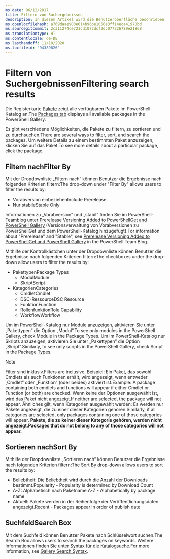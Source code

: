 ```yaml
---
ms.date: 06/12/2017
title: Filtern von Suchergebnissen
description: In diesem Artikel wird die Benutzeroberfläche beschrieben, die zum Filtern von Inhalten im PowerShell-Katalog verwendet wird.
ms.openlocfilehash: a769daae903e614b96be1056e3ff14eca41970bd
ms.sourcegitcommit: 2c311274ce721cd1072dcf2dc077226789e21868
ms.translationtype: HT
ms.contentlocale: de-DE
ms.lasthandoff: 11/10/2020
ms.locfileid: "94389826"
---
```

# <a name="filtering-search-results"></a><span data-ttu-id="9fde8-103">Filtern von Suchergebnissen</span><span class="sxs-lookup"><span data-stu-id="9fde8-103">Filtering search results</span></span>

<span data-ttu-id="9fde8-104">Die Registerkarte [Pakete](https://www.powershellgallery.com/packages) zeigt alle verfügbaren Pakete im PowerShell-Katalog an.</span><span class="sxs-lookup"><span data-stu-id="9fde8-104">The [Packages tab](https://www.powershellgallery.com/packages) displays all available packages in the PowerShell Gallery.</span></span>

<span data-ttu-id="9fde8-105">Es gibt verschiedene Möglichkeiten, die Pakete zu filtern, zu sortieren und zu durchsuchen.</span><span class="sxs-lookup"><span data-stu-id="9fde8-105">There are several ways to filter, sort, and search the packages.</span></span> <span data-ttu-id="9fde8-106">Um weitere Details zu einem bestimmten Paket anzuzeigen, klicken Sie auf das Paket.</span><span class="sxs-lookup"><span data-stu-id="9fde8-106">To see more details about a particular package, click the package.</span></span>

## <a name="filter-by"></a><span data-ttu-id="9fde8-107">Filtern nach</span><span class="sxs-lookup"><span data-stu-id="9fde8-107">Filter By</span></span>

<span data-ttu-id="9fde8-108">Mit der Dropdownliste „Filtern nach“ können Benutzer die Ergebnisse nach folgenden Kriterien filtern:</span><span class="sxs-lookup"><span data-stu-id="9fde8-108">The drop-down under "Filter By" allows users to filter the results by:</span></span>

- <span data-ttu-id="9fde8-109">Vorabversion einbeziehen</span><span class="sxs-lookup"><span data-stu-id="9fde8-109">Include Prerelease</span></span>
- <span data-ttu-id="9fde8-110">Nur stabile</span><span class="sxs-lookup"><span data-stu-id="9fde8-110">Stable Only</span></span>

<span data-ttu-id="9fde8-111">Informationen zu „Vorabversion“ und „stabil“ finden Sie im PowerShell-Teamblog unter [Prerelease Versioning Added to PowerShellGet and PowerShell Gallery](https://devblogs.microsoft.com/powershell/prerelease-versioning-added-to-powershellget-and-powershell-gallery/) (Versionsverwaltung von Vorabversionen zu PowerShellGet und dem PowerShell-Katalog hinzugefügt).</span><span class="sxs-lookup"><span data-stu-id="9fde8-111">For information about "Prerelease" and "Stable", see [Prerelease Versioning Added to PowerShellGet and PowerShell Gallery](https://devblogs.microsoft.com/powershell/prerelease-versioning-added-to-powershellget-and-powershell-gallery/) in the PowerShell Team Blog.</span></span>

<span data-ttu-id="9fde8-112">Mithilfe der Kontrollkästchen unter der Dropdownliste können Benutzer die Ergebnisse nach folgenden Kriterien filtern:</span><span class="sxs-lookup"><span data-stu-id="9fde8-112">The checkboxes under the drop-down allow users to filter the results by:</span></span>

- <span data-ttu-id="9fde8-113">Pakettypen</span><span class="sxs-lookup"><span data-stu-id="9fde8-113">Package Types</span></span>
  - <span data-ttu-id="9fde8-114">Modul</span><span class="sxs-lookup"><span data-stu-id="9fde8-114">Module</span></span>
  - <span data-ttu-id="9fde8-115">Skript</span><span class="sxs-lookup"><span data-stu-id="9fde8-115">Script</span></span>
- <span data-ttu-id="9fde8-116">Kategorien</span><span class="sxs-lookup"><span data-stu-id="9fde8-116">Categories</span></span>
  - <span data-ttu-id="9fde8-117">Cmdlet</span><span class="sxs-lookup"><span data-stu-id="9fde8-117">Cmdlet</span></span>
  - <span data-ttu-id="9fde8-118">DSC-Ressource</span><span class="sxs-lookup"><span data-stu-id="9fde8-118">DSC Resource</span></span>
  - <span data-ttu-id="9fde8-119">Funktion</span><span class="sxs-lookup"><span data-stu-id="9fde8-119">Function</span></span>
  - <span data-ttu-id="9fde8-120">Rollenfunktion</span><span class="sxs-lookup"><span data-stu-id="9fde8-120">Role Capability</span></span>
  - <span data-ttu-id="9fde8-121">Workflow</span><span class="sxs-lookup"><span data-stu-id="9fde8-121">Workflow</span></span>

<span data-ttu-id="9fde8-122">Um im PowerShell-Katalog nur Module anzuzeigen, aktivieren Sie unter „Pakettypen“ die Option „Modul“.</span><span class="sxs-lookup"><span data-stu-id="9fde8-122">To see only modules in the PowerShell Gallery, check Module in the Package Types.</span></span> <span data-ttu-id="9fde8-123">Um im PowerShell-Katalog nur Skripts anzuzeigen, aktivieren Sie unter „Pakettypen“ die Option „Skript“.</span><span class="sxs-lookup"><span data-stu-id="9fde8-123">Similarly, to see only scripts in the PowerShell Gallery, check Script in the Package Types.</span></span>

> [!NOTE]
> <span data-ttu-id="9fde8-124">Filter sind inklusiv.</span><span class="sxs-lookup"><span data-stu-id="9fde8-124">Filters are inclusive.</span></span> <span data-ttu-id="9fde8-125">Beispiel: Ein Paket, das sowohl Cmdlets als auch Funktionen erhält, wird angezeigt, wenn entweder „Cmdlet“ oder „Funktion“ (oder beides) aktiviert ist.</span><span class="sxs-lookup"><span data-stu-id="9fde8-125">Example: A package containing both cmdlets and functions will appear if either Cmdlet or Function (or both) are checked.</span></span> <span data-ttu-id="9fde8-126">Wenn keine der Optionen ausgewählt ist, wird das Paket nicht angezeigt.</span><span class="sxs-lookup"><span data-stu-id="9fde8-126">If neither are selected, the package will not appear.</span></span> <span data-ttu-id="9fde8-127">Ähnliches gilt, wenn Kategorien ausgewählt werden: Es werden nur Pakete angezeigt, die zu einer dieser Kategorien gehören.</span><span class="sxs-lookup"><span data-stu-id="9fde8-127">Similarly, if all categories are selected, only packages containing one of those categories will appear.</span></span> <span data-ttu-id="9fde8-128">**Pakete, die zu keiner dieser Kategorie gehören, werden nicht angezeigt.**</span><span class="sxs-lookup"><span data-stu-id="9fde8-128">**Packages that do not belong to any of those categories will not appear.**</span></span>

## <a name="sort-by"></a><span data-ttu-id="9fde8-129">Sortieren nach</span><span class="sxs-lookup"><span data-stu-id="9fde8-129">Sort By</span></span>

<span data-ttu-id="9fde8-130">Mithilfe der Dropdownliste „Sortieren nach“ können Benutzer die Ergebnisse nach folgenden Kriterien filtern:</span><span class="sxs-lookup"><span data-stu-id="9fde8-130">The Sort By drop-down allows users to sort the results by:</span></span>

- <span data-ttu-id="9fde8-131">Beliebtheit: Die Beliebtheit wird durch die Anzahl der Downloads bestimmt.</span><span class="sxs-lookup"><span data-stu-id="9fde8-131">Popularity - Popularity is determined by Download Count</span></span>
- <span data-ttu-id="9fde8-132">A-Z: Alphabetisch nach Paketname.</span><span class="sxs-lookup"><span data-stu-id="9fde8-132">A-Z - Alphabetically by package name</span></span>
- <span data-ttu-id="9fde8-133">Aktuell: Pakete werden in der Reihenfolge der Veröffentlichungsdaten angezeigt.</span><span class="sxs-lookup"><span data-stu-id="9fde8-133">Recent - Packages appear in order of publish date</span></span>

## <a name="search-box"></a><span data-ttu-id="9fde8-134">Suchfeld</span><span class="sxs-lookup"><span data-stu-id="9fde8-134">Search Box</span></span>

<span data-ttu-id="9fde8-135">Mit dem Suchfeld können Benutzer Pakete nach Schlüsselwort suchen.</span><span class="sxs-lookup"><span data-stu-id="9fde8-135">The Search Box allows users to search the packages on keywords.</span></span>
<span data-ttu-id="9fde8-136">Weitere Informationen finden Sie unter [Syntax für die Katalogsuche](search-syntax.md).</span><span class="sxs-lookup"><span data-stu-id="9fde8-136">For more information, see [Gallery Search Syntax](search-syntax.md).</span></span>

